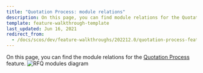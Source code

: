 ```yaml
---
title: "Quotation Process: module relations"
description: On this page, you can find module relations for the Quotation Process feature.
template: feature-walkthrough-template
last_updated: Jun 16, 2021
redirect_from:
  - /docs/scos/dev/feature-walkthroughs/202212.0/quotation-process-feature-walkthrough/quotation-process-module-relations.html
---
```


On this page, you can find the module relations for the [Quotation Process](/docs/scos/user/features/{{site.version}}/quotation-process-feature-overview.html) feature.
![RFQ modules diagram](https://spryker.s3.eu-central-1.amazonaws.com/docs/Features/Workflow+%26+Process+Management/Quotation+process+and+RFQ/Quotation+Process+%26+RFQ+Feature+Overview/request-for-quote-module-diagram.png)
